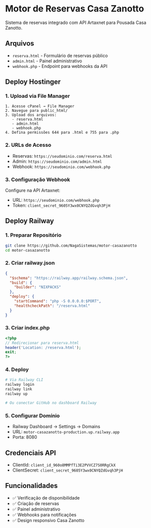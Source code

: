 # Motor de Reservas Casa Zanotto

Sistema de reservas integrado com API Artaxnet para Pousada Casa Zanotto.

## Arquivos

- `reserva.html` - Formulário de reservas público
- `admin.html` - Painel administrativo
- `webhook.php` - Endpoint para webhooks da API

## Deploy Hostinger

### 1. Upload via File Manager
```
1. Acesse cPanel → File Manager
2. Navegue para public_html/
3. Upload dos arquivos:
   - reserva.html
   - admin.html
   - webhook.php
4. Defina permissões 644 para .html e 755 para .php
```

### 2. URLs de Acesso
- Reservas: `https://seudominio.com/reserva.html`
- Admin: `https://seudominio.com/admin.html`
- Webhook: `https://seudominio.com/webhook.php`

### 3. Configuração Webhook
Configure na API Artaxnet:
- URL: `https://seudominio.com/webhook.php`
- Token: `client_secret_9605Y3wx0CNYQZdGvqh3PjH`

## Deploy Railway

### 1. Preparar Repositório
```bash
git clone https://github.com/NagaSistemas/motor-casazanotto
cd motor-casazanotto
```

### 2. Criar railway.json
```json
{
  "$schema": "https://railway.app/railway.schema.json",
  "build": {
    "builder": "NIXPACKS"
  },
  "deploy": {
    "startCommand": "php -S 0.0.0.0:$PORT",
    "healthcheckPath": "/reserva.html"
  }
}
```

### 3. Criar index.php
```php
<?php
// Redirecionar para reserva.html
header('Location: /reserva.html');
exit;
?>
```

### 4. Deploy
```bash
# Via Railway CLI
railway login
railway link
railway up

# Ou conectar GitHub no dashboard Railway
```

### 5. Configurar Domínio
- Railway Dashboard → Settings → Domains
- URL: `motor-casazanotto-production.up.railway.app`
- Porta: 8080

## Credenciais API
- ClientId: `client_id_960o8MMPfTi3E2PVVCZ7S0RRgCkX`
- ClientSecret: `client_secret_9605Y3wx0CNYQZdGvqh3PjH`

## Funcionalidades
- ✅ Verificação de disponibilidade
- ✅ Criação de reservas
- ✅ Painel administrativo
- ✅ Webhooks para notificações
- ✅ Design responsivo Casa Zanotto